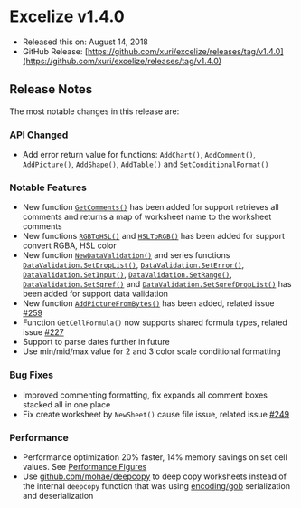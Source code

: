 # Excelize v1.4.0

* Released this on: August 14, 2018
* GitHub Release: [https://github.com/xuri/excelize/releases/tag/v1.4.0](https://github.com/xuri/excelize/releases/tag/v1.4.0)

## Release Notes

The most notable changes in this release are:

### API Changed

* Add error return value for functions: `AddChart()`, `AddComment()`, `AddPicture()`, `AddShape()`, `AddTable()` and `SetConditionalFormat()`

### Notable Features

* New function [`GetComments()`](https://pkg.go.dev/github.com/xuri/excelize@v1.4.0#File.GetComments) has been added for support retrieves all comments and returns a map of worksheet name to the worksheet comments
* New functions [`RGBToHSL()`](https://pkg.go.dev/github.com/xuri/excelize@v1.4.0#RGBToHSL) and [`HSLToRGB()`](https://pkg.go.dev/github.com/xuri/excelize@v1.4.0#HSLToRGB) has been added for support convert RGBA, HSL color
* New function [`NewDataValidation()`](https://pkg.go.dev/github.com/xuri/excelize@v1.4.0#NewDataValidation) and series functions [`DataValidation.SetDropList()`](https://pkg.go.dev/github.com/xuri/excelize@v1.4.0#DataValidation.SetDropList), [`DataValidation.SetError()`](https://pkg.go.dev/github.com/xuri/excelize@v1.4.0#DataValidation.SetError), [`DataValidation.SetInput()`](https://pkg.go.dev/github.com/xuri/excelize@v1.4.0#DataValidation.SetInput), [`DataValidation.SetRange()`](https://pkg.go.dev/github.com/xuri/excelize@v1.4.0#DataValidation.SetRange), [`DataValidation.SetSqref()`](https://pkg.go.dev/github.com/xuri/excelize@v1.4.0#DataValidation.SetSqref) and [`DataValidation.SetSqrefDropList()`](https://pkg.go.dev/github.com/xuri/excelize@v1.4.0#DataValidation.SetSqrefDropList) has been added for support data validation
* New function [`AddPictureFromBytes()`](https://pkg.go.dev/github.com/xuri/excelize@v1.4.0#File.AddPictureFromBytes) has been added, related issue [#259](https://github.com/xuri/excelize/issues/259)
* Function `GetCellFormula()` now supports shared formula types, related issue [#227](https://github.com/xuri/excelize/issues/227)
* Support to parse dates further in future
* Use min/mid/max value for 2 and 3 color scale conditional formatting

### Bug Fixes

* Improved commenting formatting, fix expands all comment boxes stacked all in one place
* Fix create worksheet by `NewSheet()` cause file issue, related issue [#249](https://github.com/xuri/excelize/issues/249)

### Performance

* Performance optimization 20% faster, 14% memory savings on set cell values. See [Performance Figures](https://github.com/xuri/excelize/wiki#performance-figures)
* Use [github.com/mohae/deepcopy](github.com/mohae/deepcopy) to deep copy worksheets instead of the internal `deepcopy` function that was using [encoding/gob](https://go.dev/blog/gob) serialization and deserialization

